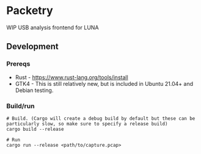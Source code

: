 # Packetry

WIP USB analysis frontend for LUNA

## Development

### Prereqs

 * Rust - https://www.rust-lang.org/tools/install
 * GTK4 - This is still relatively new, but is included in Ubuntu 21.04+ and Debian testing.

### Build/run

```
# Build. (Cargo will create a debug build by default but these can be particularly slow, so make sure to specify a release build)
cargo build --release

# Run
cargo run --release <path/to/capture.pcap>
```
